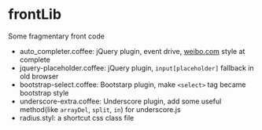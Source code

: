 # frontLib

Some fragmentary front code

* auto_completer.coffee: jQuery plugin, event drive, [weibo.com](http://weibo.com) style at complete
* jquery-placeholder.coffee: jQuery plugin, `input[placeholder]` fallback in old browser
* bootstrap-select.coffee: Bootstarp plugin, make `<select>` tag became bootstrap style
* underscore-extra.coffee: Underscore plugin, add some useful method(like `arrayDel`, `split`, `in`) for underscore.js
* radius.styl: a shortcut css class file
